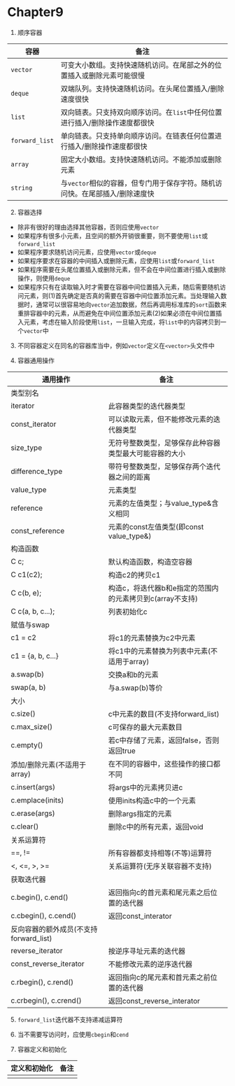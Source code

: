 # Chapter9

1. 顺序容器

| 容器           | 备注                                                         |
| -------------- | ------------------------------------------------------------ |
| `vector`       | 可变大小数组。支持快速随机访问。在尾部之外的位置插入或删除元素可能很慢 |
| `deque`        | 双端队列。支持快速随机访问。在头尾位置插入/删除速度很快      |
| `list`         | 双向链表。只支持双向顺序访问。在`list`中任何位置进行插入/删除操作速度都很快 |
| `forward_list` | 单向链表。只支持单向顺序访问。在链表任何位置进行插入/删除操作速度都很快 |
| `array`        | 固定大小数组。支持快速随机访问。不能添加或删除元素           |
| `string`       | 与`vector`相似的容器，但专门用于保存字符。随机访问快。在尾部插入/删除速度快 |

2. 容器选择

* 除非有很好的理由选择其他容器，否则应使用`vector`
* 如果程序有很多小元素，且空间的额外开销很重要，则不要使用`list`或`forward_list`
* 如果程序要求随机访问元素，应使用`vector`或`deque`
* 如果程序要求在容器的中间插入或删除元素，应使用`list`或`forward_list`
* 如果程序需要在头尾位置插入或删除元素，但不会在中间位置进行插入或删除操作，则使用`deque`
* 如果程序只有在读取输入时才需要在容器中间位置插入元素，随后需要随机访问元素，则(1)首先确定是否真的需要在容器中间位置添加元素。当处理输入数据时，通常可以很容易地向`vector`追加数据，然后再调用标准库的`sort`函数来重排容器中的元素，从而避免在中间位置添加元素(2)如果必须在中间位置插入元素，考虑在输入阶段使用`list`，一旦输入完成，将`list`中的内容拷贝到一个`vector`中

3. 不同容器定义在同名的容器库当中，例如`vector`定义在`<vector>`头文件中

4. 容器通用操作

| 通用操作                               | 备注                                                      |
| -------------------------------------- | --------------------------------------------------------- |
| 类型别名                               |                                                           |
| iterator                               | 此容器类型的迭代器类型                                    |
| const_iterator                         | 可以读取元素，但不能修改元素的迭代器类型                  |
| size_type                              | 无符号整数类型，足够保存此种容器类型最大可能容器的大小    |
| difference_type                        | 带符号整数类型，足够保存两个迭代器之间的距离              |
| value_type                             | 元素类型                                                  |
| reference                              | 元素的左值类型；与value_type&含义相同                     |
| const_reference                        | 元素的const左值类型(即const value_type&)                  |
| 构造函数                               |                                                           |
| C c;                                   | 默认构造函数，构造空容器                                  |
| C c1(c2);                              | 构造c2的拷贝c1                                            |
| C c(b, e);                             | 构造c，将迭代器b和e指定的范围内的元素拷贝到c(array不支持) |
| C c(a, b, c...);                       | 列表初始化c                                               |
| 赋值与swap                             |                                                           |
| c1 = c2                                | 将c1的元素替换为c2中元素                                  |
| c1 = {a, b, c...}                      | 将c1中的元素替换为列表中元素(不适用于array)               |
| a.swap(b)                              | 交换a和b的元素                                            |
| swap(a, b)                             | 与a.swap(b)等价                                           |
| 大小                                   |                                                           |
| c.size()                               | c中元素的数目(不支持forward_list)                         |
| c.max_size()                           | c可保存的最大元素数目                                     |
| c.empty()                              | 若c中存储了元素，返回false，否则返回true                  |
| 添加/删除元素(不适用于array)           | 在不同的容器中，这些操作的接口都不同                      |
| c.insert(args)                         | 将args中的元素拷贝进c                                     |
| c.emplace(inits)                       | 使用inits构造c中的一个元素                                |
| c.erase(args)                          | 删除args指定的元素                                        |
| c.clear()                              | 删除c中的所有元素，返回void                               |
| 关系运算符                             |                                                           |
| ==, !=                                 | 所有容器都支持相等(不等)运算符                            |
| <, <=, >, >=                           | 关系运算符(无序关联容器不支持)                            |
| 获取迭代器                             |                                                           |
| c.begin(), c.end()                     | 返回指向c的首元素和尾元素之后位置的迭代器                 |
| c.cbegin(), c.cend()                   | 返回const_interator                                       |
| 反向容器的额外成员(不支持forward_list) |                                                           |
| reverse_iterator                       | 按逆序寻址元素的迭代器                                    |
| const_reverse_iterator                 | 不能修改元素的逆序迭代器                                  |
| c.rbegin(), c.rend()                   | 返回指向c的尾元素和首元素之前位置的迭代器                 |
| c.crbegin(), c.crend()                 | 返回const_reverse_interator                               |

5. `forward_list`迭代器不支持递减运算符
6. 当不需要写访问时，应使用`cbegin`和`cend`

7. 容器定义和初始化

| 定义和初始化 | 备注 |
| ------------ | ---- |
|              |      |

